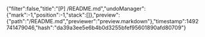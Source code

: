 {"filter":false,"title":"[P] /README.md","undoManager":{"mark":-1,"position":-1,"stack":[]},"preview":{"path":"/README.md","previewer":"preview.markdown"},"timestamp":1492741479046,"hash":"da39a3ee5e6b4b0d3255bfef95601890afd80709"}